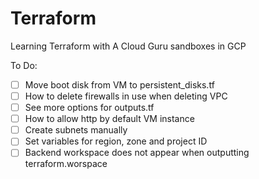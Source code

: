 # Terraform
Learning Terraform with A Cloud Guru sandboxes in GCP

To Do:

- [ ] Move boot disk from VM to persistent_disks.tf
- [ ] How to delete firewalls in use when deleting VPC
- [ ] See more options for outputs.tf
- [ ] How to allow http by default VM instance
- [ ] Create subnets manually
- [ ] Set variables for region, zone and project ID
- [ ] Backend workspace does not appear when outputting terraform.worspace